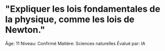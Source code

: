 # "Expliquer les lois fondamentales de la physique, comme les lois de Newton."

Âge: 11
Niveau: Confirmé
Matière: Sciences naturelles
Évalué par: IA